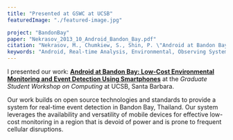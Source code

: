```yaml
---
title: "Presented at GSWC at UCSB"
featuredImage: "./featured-image.jpg"

project: "BandonBay"
paper: "Nekrasov_2013_10_Android_Bandon_Bay.pdf"
citation: "Nekrasov, M., Chumkiew, S., Shin, P. \"Android at Bandon Bay: Low-Cost Environmental Monitoring and Event Detection Using Smartphones.\" Graduate Student Workshop on Computing. 2013."
keywords: "Android, Real-time Analysis, Environmental, Observing System, Water Quality, Event Detection; Mobile Computing"
---
```


I presented our work: **[Android at Bandon Bay: Low-Cost Environmental Monitoring and Event Detection Using Smartphones](/papers/Nekrasov_2013_10_Android_Bandon_Bay.pdf)** at the *Graduate Student Workshop on Computing* at UCSB, Santa Barbara.

Our work builds on open source technologies and standards to provide a system for real-time event detection in Bandon Bay, Thailand. Our system leverages the availability and versatility of mobile devices for effective low-cost monitoring in a region that is devoid of power and is prone to frequent cellular disruptions.
